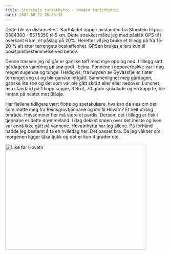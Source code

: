 ```yaml
---
title: Storstein turisthytte - Hovatn turisthytte
date: 2007-06-22 16:03:31
---
```


Dette ble en distansetest. Kartbladet oppgir avstanden fra Storstein til pos. 0384300 - 6575350 til 5 km. Dette strekket målte jeg med påslått GPS til i overkant 6 km, et påslag på 20%. Heretter vil jeg bruke et tillegg på fra 15-20 % alt etter terrengets beskaffenhet. GPSen brukes ellers kun til posisjonsbestemmelse ved behov.

Denne traseen jeg nå går er ganske tøff med mye opp og ned. I tillegg satt gårdagens vandring på snø godt i beina. Fonnene i oppoverbakke var i dag meget sugende og tunge. Heldigvis, fra høyden av Gyvassfjellet flater terrenget seg ut og blir ganske lettgått. Sammenlignet meg gårdagen, ganske lite snø og det som var ble gått skrått eller eller nedover. Lunchet, min standard på 1 kopp suppe, 3 Bixit, 70 gram sjokolade og en kopp te, ble inntatt på nestet mot Blåsjø.

Har fjellene tidligere vært flotte og spetakulære, hva kan da sies om det som møtte meg fra Reinsgrovtjønnane og inn til Hovatn? Et helt utrolig område. Høysommer her må være et pardis. Dersom det i tillegg er fisk i tjønnane er dette drømmeland. I dag dekket snøen over det meste og isen var ennå ikke gått på vannene. Hovatnhytta har jeg allene. På forhånd hadde jeg bestemt å ta en hviledag her. Det passet bra. Da jeg våkner om morgenen ligger tåka tjukk og det er kun 4 grader ute.

<a href="http://www.flickr.com/photos/gisle/694167130/"><img src="http://farm2.static.flickr.com/1355/694167130_9c295ae4aa.jpg" width="440" height="330" alt="Like før Hovatn" /></a>
